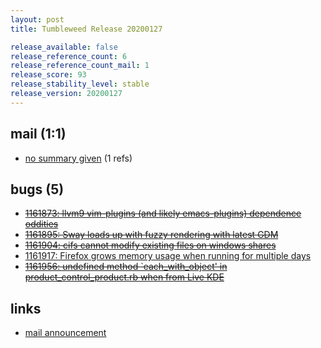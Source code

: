 ```yaml
---
layout: post
title: Tumbleweed Release 20200127

release_available: false
release_reference_count: 6
release_reference_count_mail: 1
release_score: 93
release_stability_level: stable
release_version: 20200127
---
```


## mail (1:1)

- [no summary given](https://github.com/boombatower/tumbleweed-review/issues/10) (1 refs)

## bugs (5)

<!--more-->

- ~~[1161873: llvm9 vim-plugins (and likely emacs-plugins) dependence oddities](https://bugzilla.opensuse.org/show_bug.cgi?id=1161873)~~
- ~~[1161895: Sway loads up with fuzzy rendering with latest GDM](https://bugzilla.opensuse.org/show_bug.cgi?id=1161895)~~
- ~~[1161904: cifs cannot modify existing files on windows shares](https://bugzilla.opensuse.org/show_bug.cgi?id=1161904)~~
- [1161917: Firefox  grows memory usage when running for multiple days](https://bugzilla.opensuse.org/show_bug.cgi?id=1161917)
- ~~[1161956: undefined method `each_with_object' in product_control_product.rb when from Live KDE](https://bugzilla.opensuse.org/show_bug.cgi?id=1161956)~~



## links

- [mail announcement](https://github.com/boombatower/tumbleweed-review/issues/10)
